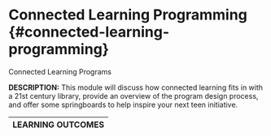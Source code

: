 # Connected Learning Programming {#connected-learning-programming}

Connected Learning Programs

**DESCRIPTION:** This module will discuss how connected learning fits in with a 21st century library, provide an overview of the program design process, and offer some springboards to help inspire your next teen initiative.

| **LEARNING OUTCOMES** |
| --- |